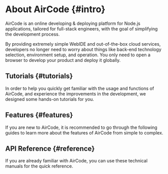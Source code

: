 # About AirCode {#intro}

AirCode is an online developing & deploying platform for Node.js applications, tailored for full-stack engineers,
with the goal of simplifying the development process.

By providing extremely simple WebIDE and out-of-the-box cloud services, developers no longer need to worry about
things like back-end technology selection, environment setup, and operation. You only need to open a browser
to develop your product and deploy it globally.

## Tutorials {#tutorials}

In order to help you quickly get familiar with the usage and functions of AirCode, and experience the improvements in the development,
we designed some hands-on tutorials for you.

<ListBoxContainer>
<ListBox
  title="Quick Start"
  link="/getting-started/"
  description="It only takes 5 minutes to develop and publish a Hello World online back-end service to quickly understand cloud functions"
/>
<ListBox
  title="Database Introduction"
  link="/getting-started/database"
  description="Follow this simple tutorial to learn how to do database operations with AirCode's cloud functions"
/>
<ListBox
  title="File Storage Introduction"
  link="/getting-started/files"
  description="One-line code to upload files and get a CDN-accelerated access address"
/>
</ListBoxContainer>

## Features {#features}

If you are new to AirCode, it is recommended to go through the following guides to learn more about the features of AirCode from simple to complex.

<ListBoxContainer>
<ListBox
  title="Cloud Function"
  link="/guide/functions/"
  description="Write code with Node.js, test it online and publish it as an online API quickly"
/>
<ListBox
  title="Database"
  link="/guide/database/"
  description="Invoke the API directly in the cloud function for CRUD and more advanced data operations"
/>
<ListBox
  title="File Storage"
  link="/guide/files/"
  description="One-line code to upload, download, and delete files, with the built-in CDN acceleration functionality"
/>
<ListBox
  title="FAQs"
  link="/about/faq"
  description="Problems that may be encountered in using AirCode, seek solutions here"
/>
<ListBox
  title="Resource Limits"
  link="/about/limits"
  description="View the Resource Limits for different plans, and how to change them"
/>
</ListBoxContainer>

## API Reference {#reference}

If you are already familiar with AirCode, you can use these technical manuals for the quick reference.

<ListBoxContainer>
<ListBox
  link="/reference/server/functions-runtime"
  title="Function Runtime"
  description="Instructions on Node.js version, timeout, environment variables, auto-scaling, cold start, etc."
/>
<ListBox
  link="/reference/server/functions-api"
  title="Function API"
  description="Definitions of cloud function templates, params and context"
/>
<ListBox
  title="Database API"
  link="/reference/server/database-api"
  description="API definitions about aircode.db"
/>
<ListBox
  title="File Storage API"
  link="/reference/server/files-api"
  description="API definitions about aircode.files"
/>
<ListBox
  title="Error Code Index"
  link="/errors/"
  description="Indexes of platform and service error codes in AirCode to quickly find root causes and solutions"
/>
</ListBoxContainer>

